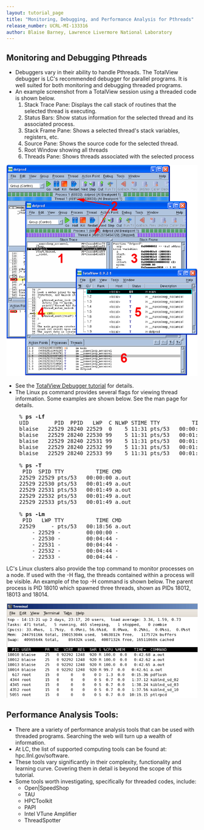 ```yaml
---
layout: tutorial_page 
title: "Monitoring, Debugging, and Performance Analysis for Pthreads"
release_number: UCRL-MI-133316
author: Blaise Barney, Lawrence Livermore National Laboratory
---
```

## Monitoring and Debugging Pthreads

- Debuggers vary in their ability to handle Pthreads. The TotalView debugger is LC's recommended debugger for parallel programs. It is well suited for both monitoring and debugging threaded programs.
- An example screenshot from a TotalView session using a threaded code is shown below.
    1. Stack Trace Pane: Displays the call stack of routines that the selected thread is executing.
    2. Status Bars: Show status information for the selected thread and its associated process.
    3. Stack Frame Pane: Shows a selected thread's stack variables, registers, etc.
    4. Source Pane: Shows the source code for the selected thread.
    5. Root Window showing all threads
    6. Threads Pane: Shows threads associated with the selected process

![Windows Workflows](/posix/images/pthreadWindows.gif)

- See the [TotalView Debugger tutorial](https://hpc.llnl.gov/training/tutorials/totalview) for details.
- The Linux ps command provides several flags for viewing thread information. Some examples are shown below. See the man page for details.

<pre>
    % <b>ps -Lf </b>
    UID        PID  PPID   LWP  C NLWP STIME TTY          TIME CMD
    blaise   22529 28240 22529  0    5 11:31 pts/53   00:00:00 a.out
    blaise   22529 28240 22530 99    5 11:31 pts/53   00:01:24 a.out
    blaise   22529 28240 22531 99    5 11:31 pts/53   00:01:24 a.out
    blaise   22529 28240 22532 99    5 11:31 pts/53   00:01:24 a.out
    blaise   22529 28240 22533 99    5 11:31 pts/53   00:01:24 a.out

    % <b>ps -T </b>
     PID  SPID TTY          TIME CMD
    22529 22529 pts/53   00:00:00 a.out
    22529 22530 pts/53   00:01:49 a.out
    22529 22531 pts/53   00:01:49 a.out
    22529 22532 pts/53   00:01:49 a.out
    22529 22533 pts/53   00:01:49 a.out

    % <b>ps -Lm </b>
     PID   LWP TTY          TIME CMD
    22529     - pts/53   00:18:56 a.out
        - 22529 -        00:00:00 -
        - 22530 -        00:04:44 -
        - 22531 -        00:04:44 -
        - 22532 -        00:04:44 -
        - 22533 -        00:04:44 -
</pre>

LC's Linux clusters also provide the top command to monitor processes on a node. If used with the -H flag, the threads contained within a process will be visible. An example of the top -H command is shown below. The parent process is PID 18010 which spawned three threads, shown as PIDs 18012, 18013 and 18014.

![terminal window screenshot](/posix/images/topH.gif)

## Performance Analysis Tools:

- There are a variety of performance analysis tools that can be used with threaded programs. Searching the web will turn up a wealth of information.
- At LC, the list of supported computing tools can be found at: hpc.llnl.gov/software.
- These tools vary significantly in their complexity, functionality and learning curve. Covering them in detail is beyond the scope of this tutorial.
- Some tools worth investigating, specifically for threaded codes, include:
    - Open\|SpeedShop
    - TAU
    - HPCToolkit
    - PAPI
    - Intel VTune Amplifier
    - ThreadSpotter

